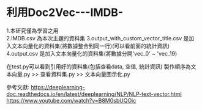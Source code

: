 # 利用Doc2Vec---IMDB-
1.本研究僅為學習之用  
2.IMDB.csv 為本次主題的資料集
3.output_with_custom_vector_title.csv 是加入文本向量化的資料集(將數據整合到同一行)(可以看前面的統計資訊)
4.output.csv 是加入文本向量化的資料集(將數據分開'vec_0' ~ 'vec_19)

在test.py可以看到引用好的資料集(包括查看data, 空值, 統計資訊)
製作順序為文本向量.py >> 查看資料集.py >> 文本向量圖示化.py

參考文獻:
https://deeplearning-doc.readthedocs.io/en/latest/deeplearning/NLP/NLP-text-vector.html
https://www.youtube.com/watch?v=B8M0sbUQOic
